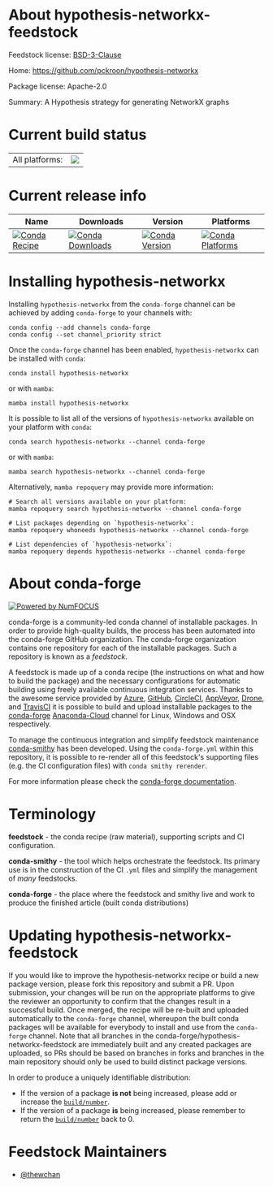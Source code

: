 About hypothesis-networkx-feedstock
===================================

Feedstock license: [BSD-3-Clause](https://github.com/conda-forge/hypothesis-networkx-feedstock/blob/main/LICENSE.txt)

Home: https://github.com/pckroon/hypothesis-networkx

Package license: Apache-2.0

Summary: A Hypothesis strategy for generating NetworkX graphs

Current build status
====================


<table><tr><td>All platforms:</td>
    <td>
      <a href="https://dev.azure.com/conda-forge/feedstock-builds/_build/latest?definitionId=15068&branchName=main">
        <img src="https://dev.azure.com/conda-forge/feedstock-builds/_apis/build/status/hypothesis-networkx-feedstock?branchName=main">
      </a>
    </td>
  </tr>
</table>

Current release info
====================

| Name | Downloads | Version | Platforms |
| --- | --- | --- | --- |
| [![Conda Recipe](https://img.shields.io/badge/recipe-hypothesis--networkx-green.svg)](https://anaconda.org/conda-forge/hypothesis-networkx) | [![Conda Downloads](https://img.shields.io/conda/dn/conda-forge/hypothesis-networkx.svg)](https://anaconda.org/conda-forge/hypothesis-networkx) | [![Conda Version](https://img.shields.io/conda/vn/conda-forge/hypothesis-networkx.svg)](https://anaconda.org/conda-forge/hypothesis-networkx) | [![Conda Platforms](https://img.shields.io/conda/pn/conda-forge/hypothesis-networkx.svg)](https://anaconda.org/conda-forge/hypothesis-networkx) |

Installing hypothesis-networkx
==============================

Installing `hypothesis-networkx` from the `conda-forge` channel can be achieved by adding `conda-forge` to your channels with:

```
conda config --add channels conda-forge
conda config --set channel_priority strict
```

Once the `conda-forge` channel has been enabled, `hypothesis-networkx` can be installed with `conda`:

```
conda install hypothesis-networkx
```

or with `mamba`:

```
mamba install hypothesis-networkx
```

It is possible to list all of the versions of `hypothesis-networkx` available on your platform with `conda`:

```
conda search hypothesis-networkx --channel conda-forge
```

or with `mamba`:

```
mamba search hypothesis-networkx --channel conda-forge
```

Alternatively, `mamba repoquery` may provide more information:

```
# Search all versions available on your platform:
mamba repoquery search hypothesis-networkx --channel conda-forge

# List packages depending on `hypothesis-networkx`:
mamba repoquery whoneeds hypothesis-networkx --channel conda-forge

# List dependencies of `hypothesis-networkx`:
mamba repoquery depends hypothesis-networkx --channel conda-forge
```


About conda-forge
=================

[![Powered by
NumFOCUS](https://img.shields.io/badge/powered%20by-NumFOCUS-orange.svg?style=flat&colorA=E1523D&colorB=007D8A)](https://numfocus.org)

conda-forge is a community-led conda channel of installable packages.
In order to provide high-quality builds, the process has been automated into the
conda-forge GitHub organization. The conda-forge organization contains one repository
for each of the installable packages. Such a repository is known as a *feedstock*.

A feedstock is made up of a conda recipe (the instructions on what and how to build
the package) and the necessary configurations for automatic building using freely
available continuous integration services. Thanks to the awesome service provided by
[Azure](https://azure.microsoft.com/en-us/services/devops/), [GitHub](https://github.com/),
[CircleCI](https://circleci.com/), [AppVeyor](https://www.appveyor.com/),
[Drone](https://cloud.drone.io/welcome), and [TravisCI](https://travis-ci.com/)
it is possible to build and upload installable packages to the
[conda-forge](https://anaconda.org/conda-forge) [Anaconda-Cloud](https://anaconda.org/)
channel for Linux, Windows and OSX respectively.

To manage the continuous integration and simplify feedstock maintenance
[conda-smithy](https://github.com/conda-forge/conda-smithy) has been developed.
Using the ``conda-forge.yml`` within this repository, it is possible to re-render all of
this feedstock's supporting files (e.g. the CI configuration files) with ``conda smithy rerender``.

For more information please check the [conda-forge documentation](https://conda-forge.org/docs/).

Terminology
===========

**feedstock** - the conda recipe (raw material), supporting scripts and CI configuration.

**conda-smithy** - the tool which helps orchestrate the feedstock.
                   Its primary use is in the construction of the CI ``.yml`` files
                   and simplify the management of *many* feedstocks.

**conda-forge** - the place where the feedstock and smithy live and work to
                  produce the finished article (built conda distributions)


Updating hypothesis-networkx-feedstock
======================================

If you would like to improve the hypothesis-networkx recipe or build a new
package version, please fork this repository and submit a PR. Upon submission,
your changes will be run on the appropriate platforms to give the reviewer an
opportunity to confirm that the changes result in a successful build. Once
merged, the recipe will be re-built and uploaded automatically to the
`conda-forge` channel, whereupon the built conda packages will be available for
everybody to install and use from the `conda-forge` channel.
Note that all branches in the conda-forge/hypothesis-networkx-feedstock are
immediately built and any created packages are uploaded, so PRs should be based
on branches in forks and branches in the main repository should only be used to
build distinct package versions.

In order to produce a uniquely identifiable distribution:
 * If the version of a package **is not** being increased, please add or increase
   the [``build/number``](https://docs.conda.io/projects/conda-build/en/latest/resources/define-metadata.html#build-number-and-string).
 * If the version of a package **is** being increased, please remember to return
   the [``build/number``](https://docs.conda.io/projects/conda-build/en/latest/resources/define-metadata.html#build-number-and-string)
   back to 0.

Feedstock Maintainers
=====================

* [@thewchan](https://github.com/thewchan/)

